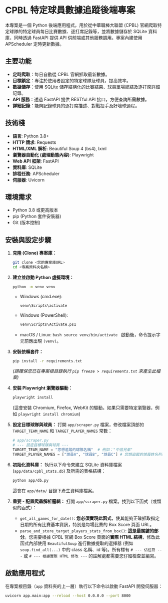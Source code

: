 # CPBL 特定球員數據追蹤後端專案

本專案是一個 Python 後端應用程式，用於從中華職棒大聯盟 (CPBL) 官網爬取特定球隊的特定球員每日比賽數據、逐打席記錄等，並將數據儲存於 SQLite 資料庫，同時透過 FastAPI 提供 API 供前端或其他服務調用。專案內建使用 APScheduler 定時更新數據。

## 主要功能

- **定時爬取**：每日自動從 CPBL 官網抓取最新數據。
- **目標鎖定**：專注於使用者設定的特定球隊及球員，提高效率。
- **數據儲存**：使用 SQLite 儲存結構化的比賽結果、球員單場總結及逐打席詳細記錄。
- **API 服務**：透過 FastAPI 提供 RESTful API 接口，方便查詢所需數據。
- **詳細記錄**：能夠記錄球員的逐打席描述、對戰投手及好壞球過程。

## 技術棧

- **語言**: Python 3.8+
- **HTTP 請求**: Requests
- **HTML/XML 解析**: Beautiful Soup 4 (bs4), lxml
- **瀏覽器自動化 (處理動態內容)**: Playwright
- **Web API 框架**: FastAPI
- **資料庫**: SQLite
- **排程任務**: APScheduler
- **伺服器**: Uvicorn

## 環境需求

- Python 3.8 或更高版本
- pip (Python 套件安裝器)
- Git (版本控制)

## 安裝與設定步驟

1.  **克隆 (Clone) 專案庫：**

    ```bash
    git clone <您的專案庫URL>
    cd <專案資料夾名稱>
    ```

2.  **建立並啟動 Python 虛擬環境：**

    ```bash
    python -m venv venv
    ```

    - Windows (cmd.exe):
      ```bash
      venv\Scripts\activate
      ```
    - Windows (PowerShell):
      ```bash
      venv\Scripts\Activate.ps1
      ```
    - macOS / Linux:
      `bash
    source venv/bin/activate
    `
      啟動後，命令提示字元前應出現 `(venv)`。

3.  **安裝依賴套件：**

    ```bash
    pip install -r requirements.txt
    ```

    _(請確保您已在專案根目錄執行 `pip freeze > requirements.txt` 來產生此檔案)_

4.  **安裝 Playwright 瀏覽器驅動：**

    ```bash
    playwright install
    ```

    (這會安裝 Chromium, Firefox, WebKit 的驅動。如果只需要特定瀏覽器，例如 `playwright install chromium`)

5.  **設定目標球隊與球員：**
    打開 `app/scraper.py` 檔案，修改檔案頂部的 `TARGET_TEAM_NAME` 和 `TARGET_PLAYER_NAMES` 常數：

    ```python
    # app/scraper.py
    # --- 設定目標球隊與球員 ---
    TARGET_TEAM_NAME = "您想追蹤的球隊名稱"  # 例如："中信兄弟"
    TARGET_PLAYER_NAMES = ["球員A", "球員B", "球員C"] # 您想追蹤的球員姓名列表
    ```

6.  **初始化資料庫：**
    執行以下命令來建立 SQLite 資料庫檔案 (`app/data/cpbl_stats.db`) 及所需的表格結構：

    ```bash
    python app/db.py
    ```

    這會在 `app/data/` 目錄下產生資料庫檔案。

7.  **重要 - 配置爬蟲解析邏輯：**
    打開 `app/scraper.py` 檔案。找到以下函式（或類似的函式）：
    - `get_all_games_for_date()`: **您必須實現此函式**，使其能夠正確抓取指定日期的所有比賽基本資訊，特別是每場比賽的 Box Score 頁面 URL。
    - `parse_and_store_target_players_stats_from_box()`: **這是最關鍵的部分**。您需要根據 CPBL 官網 Box Score 頁面的**實際 HTML 結構**，修改此函式內部使用 `BeautifulSoup` 進行數據提取的選擇器 (例如 `soup.find_all(...)` 中的 class 名稱、id 等)。所有標有 `# --- 佔位符 ---` 或 `# --- 根據實際 HTML 修改 ---` 的註解處都需要您仔細檢查並編寫。

## 啟動應用程式

在專案根目錄（`app` 資料夾的上一層）執行以下命令以啟動 FastAPI 開發伺服器：

```bash
uvicorn app.main:app --reload --host 0.0.0.0 --port 8000
```
